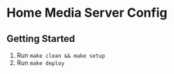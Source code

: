 # Home Media Server Config

## Getting Started

1. Run `make clean && make setup`
2. Run `make deploy`

